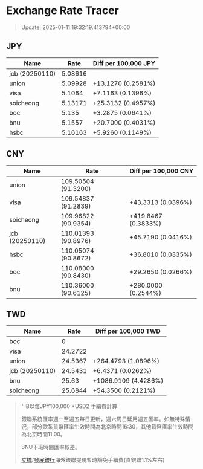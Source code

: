 # Exchange Rate Tracer

> Update: 2025-01-11 19:32:19.413794+00:00

## JPY

| Name           |    Rate | Diff per 100,000 JPY   |
|----------------|---------|------------------------|
| jcb (20250110) | 5.08616 |                        |
| union          | 5.09928 | +13.1270 (0.2581%)     |
| visa           | 5.1064  | +7.1163 (0.1396%)      |
| soicheong      | 5.13171 | +25.3132 (0.4957%)     |
| boc            | 5.135   | +3.2875 (0.0641%)      |
| bnu            | 5.1557  | +20.7000 (0.4031%)     |
| hsbc           | 5.16163 | +5.9260 (0.1149%)      |

## CNY

| Name           | Rate                | Diff per 100,000 CNY   |
|----------------|---------------------|------------------------|
| union          | 109.50504	(91.3200) |                        |
| visa           | 109.54837	(91.2839) | +43.3313 (0.0396%)     |
| soicheong      | 109.96822	(90.9354) | +419.8467 (0.3833%)    |
| jcb (20250110) | 110.01393	(90.8976) | +45.7190 (0.0416%)     |
| hsbc           | 110.05074	(90.8672) | +36.8010 (0.0335%)     |
| boc            | 110.08000	(90.8430) | +29.2650 (0.0266%)     |
| bnu            | 110.36000	(90.6125) | +280.0000 (0.2544%)    |

## TWD

| Name           |    Rate | Diff per 100,000 TWD   |
|----------------|---------|------------------------|
| boc            |  0      |                        |
| visa           | 24.2722 |                        |
| union          | 24.5367 | +264.4793 (1.0896%)    |
| jcb (20250110) | 24.5431 | +6.4371 (0.0262%)      |
| bnu            | 25.63   | +1086.9109 (4.4286%)   |
| soicheong      | 25.6844 | +54.3500 (0.2121%)     |


> ¹ IB以每JPY100,000 +USD2 手續費計算
>
> 銀聯系統匯率週一至週五每日更新，週六周日延用週五匯率。如無特殊情況，部分歐系貨幣匯率生效時間為北京時間16:30，其他貨幣匯率生效時間為北京時間11:00。
>
> BNU下班時間匯率較差。
>
> [立橋](https://www.wlbank.com.mo/uploads/ueditor/file/20181211/1544536513900230.pdf)/[發展銀行](https://www.mdb.com.mo/Service_Charges_20230728.pdf)海外銀聯提現暫時豁免手續費(貴銀聯1.1%左右)

